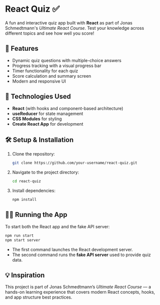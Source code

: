 # React Quiz ✅

A fun and interactive quiz app built with **React** as part of Jonas Schmedtmann's _Ultimate React Course_. Test your knowledge across different topics and see how well you score!

## 🚀 Features

- Dynamic quiz questions with multiple-choice answers
- Progress tracking with a visual progress bar
- Timer functionality for each quiz
- Score calculation and summary screen
- Modern and responsive UI

## 🧩 Technologies Used

- **React** (with hooks and component-based architecture)
- **useReducer** for state management
- **CSS Modules** for styling
- **Create React App** for development

## 🛠️ Setup & Installation

1. Clone the repository:

   ```bash
   git clone https://github.com/your-username/react-quiz.git
   ```

2. Navigate to the project directory:

   ```bash
   cd react-quiz
   ```

3. Install dependencies:

   ```bash
   npm install
   ```

## 🧑‍💻 Running the App

To start both the React app and the fake API server:

```bash
npm run start
npm start server
```

- The first command launches the React development server.
- The second command runs the **fake API server** used to provide quiz data.

## 💡 Inspiration

This project is part of Jonas Schmedtmann’s _Ultimate React Course_ — a hands-on learning experience that covers modern React concepts, hooks, and app structure best practices.
